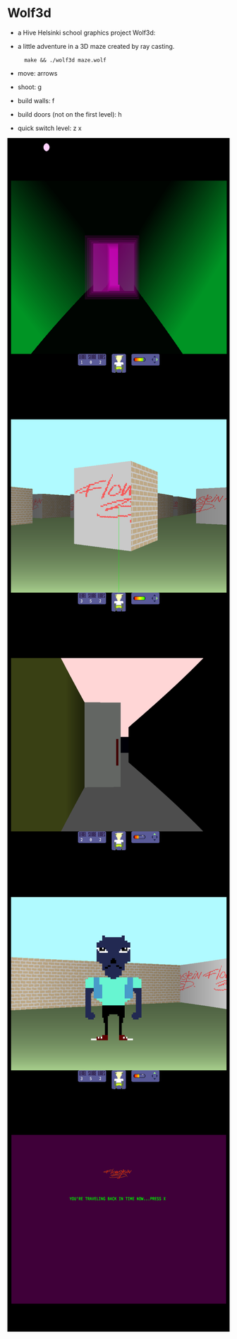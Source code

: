 # Wolf3d

- a Hive Helsinki school graphics project Wolf3d:

- a little adventure in a 3D maze created by ray casting.

		make && ./wolf3d maze.wolf 
- move: arrows
- shoot: g
- build walls: f
- build doors (not on the first level): h
- quick switch level: z x

<img align="left" width="620" height="540" SRC="pics/w3d1.png">
<img align="left" width="620" height="540" SRC="pics/w3d2.png">
<img align="left" width="620" height="540" SRC="pics/w3d3.png">
<img align="left" width="620" height="540" SRC="pics/w3d4.png">
<img align="left" width="620" height="540" SRC="pics/w3d5.png">
